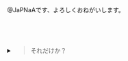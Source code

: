@JaPNaAです、よろしくおねがいします。

<br><br>

<details><summary> <blockquote style="display: inline-block;"> それだけか？ </blockquote> </summary>

そう。

> あんたは何者か知らせたくないか？

いや　@JaPNaAだって。

> そうだけど、JaPNaAという人はどんな人なのか？

JaPNaAは…私です。

> あぁめんどくせー。GitHubがくれたテンプレートを（日本語に翻訳して）使おう。
> - 👋 @JaPNaAです、よろしくおねがいします。
> - 👀 興味は…

… 興味は、えーと、コード？

> それ言うまでもないだろう？ここはGitHubだから。　他の趣味は？

English, I guess.

> いやいやいやいや。英語版で日本語の勉強が趣味って言ったよね。
>
> 勝手に言語を替わるな。

No

> .......
>
> はい、次。
> - 👋 @JaPNaAです、よろしくおねがいします。
> - 👀 興味は<i>コードとEnglish</i>です。
> - 🌱 今学んでいるのは…

コードとEnglish。

> さっきと同じじゃないか？
>
> もっと創造的にしろ。

<br>
<br>
<br>
いや
<br>
<br>
<br>

> あぁ神様！勘弁してください！
>
> ...
>
> はぁどうでもいい。もう二つだけ。できるよ！私！
>
> - 👋 @JaPNaAです、よろしくおねがいします。
> - 👀 興味は<i>コードとEnglish</i>です。
> - 🌱 今学んでいるのは<i>コードとEnglish</i>です。
> - 💞️ 協力したいことのは…

え…　なんでもいい。

> 全くなにも役に立たない答え！
>
> まあ、何もしてみるのがわかるけど。

誘われたらな。

> いや〜誰も誘わないよ！あんたはただGitHubにいる高校生だから。
>
> ........
>
> あ、そう。誘うならどうやって連絡していい？　_（ついに最後の質問！出来たら帰られる〜！）_
>
> - 👋 @JaPNaAです、よろしくおねがいします。
> - 👀 興味は<i>コードとEnglish</i>です。
> - 🌱 今学んでいるのは<i>コードとEnglish</i>です。
> - 💞️ 協力したいことは<i>なんでもいい</i>です。
> - 📫 連絡方法は…

わからない。

> え？どういう意味？

[SNS](https://japnaa.github.io/about)はあるんだけどあまり使わないし。

[メール]を使うんだけど、知らない人からのメールは怖いし。

[メール]: mailto:leonehuang100@gmail.com

リアルで出会うなら、多分無視されるし。

> 無理ということか？

…[メール]っていたけど。

> いやいや、誰も連絡必要はない
>
> - 👋 @JaPNaAです、よろしくおねがいします。
> - 👀 興味は<i>コードとEnglish</i>です。
> - 🌱 今学んでいるのは<i>コードとEnglish</i>です。
> - 💞️ 協力したいことは<i>なんでもいい</i>です。
> - 📫 連絡方法は<i>ない</i>です。

_JaPNaAの空想友達が立って、両腕を伸ばして、歩いていった。_

> はぁ〜やっと終わった！

</details>
